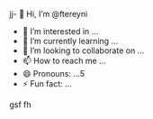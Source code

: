 jj- 👋 Hi, I’m @ftereyni
- 👀 I’m interested in ...
- 🌱 I’m currently learning ...
- 💞️ I’m looking to collaborate on ...
- 📫 How to reach me ...
- 😄 Pronouns: ...5
- ⚡ Fun fact: ...

<!---
ftereyni/ftereyni is a ✨ special ✨ repository because its `README.md` (thi65s file) appears on your GitHub profile.
You can click the Preview link to take a look at your changes.
--->
gsf
fh

